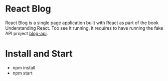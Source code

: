 # React Blog

React Blog is a single page application built with React as part of the book Understanding React. Too see it running, it requires to have running the fake API project [blog-api](https://github.com/enriquemolinari/blog-api).

# Install and Start

- npm install
- npm start
